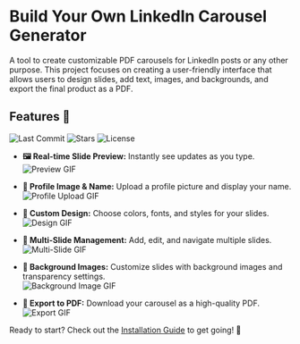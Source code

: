 # **Build Your Own LinkedIn Carousel Generator**
A tool to create customizable PDF carousels for LinkedIn posts or any other purpose. This project focuses on creating a user-friendly interface that allows users to design slides, add text, images, and backgrounds, and export the final product as a PDF.

## Features 🎉

![Last Commit](https://img.shields.io/github/last-commit/Nupurpusha/Build-Your-Linkedin-Carousel-Generator?style=flat-square) ![Stars](https://img.shields.io/github/stars/Nupurpusha/Build-Your-Linkedin-Carousel-Generator?style=social) ![License](https://img.shields.io/github/license/Nupurpusha/Build-Your-Linkedin-Carousel-Generator?style=flat-square)

- **🖼️ Real-time Slide Preview:** Instantly see updates as you type.  
  ![Preview GIF](https://media.giphy.com/media/xUPGcsMtqZzZTTRg7a/giphy.gif)

- **👤 Profile Image & Name:** Upload a profile picture and display your name.  
  ![Profile Upload GIF](https://media.giphy.com/media/l3q2K5jinAlChoCLS/giphy.gif)

- **🎨 Custom Design:** Choose colors, fonts, and styles for your slides.  
  ![Design GIF](https://media.giphy.com/media/3o7abA45vTl3TTOgVW/giphy.gif)

- **📑 Multi-Slide Management:** Add, edit, and navigate multiple slides.  
  ![Multi-Slide GIF](https://media.giphy.com/media/3o6nUPEML5o9Ps57T6/giphy.gif)

- **🌅 Background Images:** Customize slides with background images and transparency settings.  
  ![Background Image GIF](https://media.giphy.com/media/l0HlSNOxJB956qwfK/giphy.gif)

- **📄 Export to PDF:** Download your carousel as a high-quality PDF.  
  ![Export GIF](https://media.giphy.com/media/J1eE1L1sTRhGCGzM2T/giphy.gif)

Ready to start? Check out the [Installation Guide](#installation) to get going! 🚀

